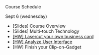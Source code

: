 
<section>Course Schedule</section>


Sept 6 (wednesday)</br> 
<ul>
<li>[Slides] Course Overview </li>
<li>[Slides] Multi-touch Technology </li>
<li><a href="CURRENT/hw-lasercut-business-card">[HW] Lasercut your own business card</a></li>
<li><a href="CURRENT/ui-analyze-autoshade-sunglasses">[HW] Analyze User Interface</a></li>
<li>[HW] Finish your Clip-on-Gadget</li>
</ul>
